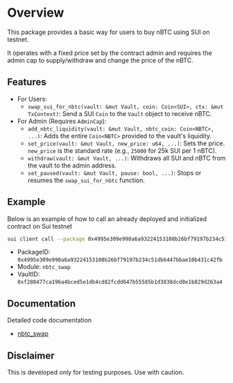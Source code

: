 # Overview

This package provides a basic way for users to buy nBTC  using SUI on testnet.

It operates with a fixed price set by the contract admin and requires the admin cap to supply/withdraw and change the price of the nBTC.

## Features
- For Users:
    - `swap_sui_for_nbtc(vault: &mut Vault, coin: Coin<SUI>, ctx: &mut TxContext)`: Send a SUI `Coin` to the `Vault` object to receive nBTC.
- For Admin (Requires `AdminCap`):
    - `add_nbtc_liquidity(vault: &mut Vault, nbtc_coin: Coin<NBTC>, ...)`: Adds the entire `Coin<NBTC>` provided to the vault's liquidity.
    - `set_price(vault: &mut Vault, new_price: u64, ...)`: Sets the price. `new_price` is the standard rate (e.g., `25000` for 25k SUI per 1 nBTC).
    - `withdraw(vault: &mut Vault, ...)`: Withdraws all SUI and nBTC from the vault to the admin address.
    - `set_paused(vault: &mut Vault, pause: bool, ...)`: Stops or resumes the `swap_sui_for_nbtc` function.

## Example 

Below is an example of how to call an already deployed and initialized contract on Sui testnet
```bash
sui client call --package 0x4995e309e990a6a93224153108b26bf79197b234c51db6447bbae10b431c42fb --module nbtc_swap --function swap_sui_for_nbtc --args 0xf280477ca196a4bced5e1db4cd82fcdd647b55585b1d3838dcd8e1b829d263a4 0x4931a2cae0091c86776c571e1193025c19930aca30a4dc5f802011605eb34039 --gas-budget 100000000
```
- PackageID: `0x4995e309e990a6a93224153108b26bf79197b234c51db6447bbae10b431c42fb`
- Module: `nbtc_swap`
- VaultID: `0xf280477ca196a4bced5e1db4cd82fcdd647b55585b1d3838dcd8e1b829d263a4`

## Documentation 

Detailed code documentation

- [nbtc_swap](docs/nbtc_swap.md)

## Disclaimer

This is developed only for testing purposes. Use with caution.
